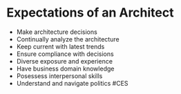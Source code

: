 # Expectations of an Architect
* Make architecture decisions
* Continually analyze the architecture
* Keep current with latest trends
* Ensure compliance with decisions
* Diverse exposure and experience
* Have business domain knowledge
* Posessess interpersonal skills
* Understand and navigate politics
#CES